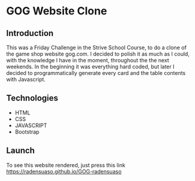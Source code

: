 # GOG Website Clone

## Introduction

This was a Friday Challenge in the Strive School Course, to do a clone of the game shop website gog.com. I decided to polish it as much as I could, with the knowledge I have in the moment, throughout the the next weekends.
In the beginning it was everything hard coded, but later I decided to programmatically generate every card and the table contents with Javascript.

## Technologies

- HTML
- CSS
- JAVASCRIPT
- Bootstrap

## Launch

To see this website rendered, just press this link https://radensuaso.github.io/GOG-radensuaso
